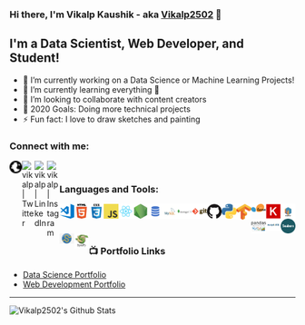 ### Hi there, I'm Vikalp Kaushik - aka [Vikalp2502][website] 👋

## I'm a Data Scientist, Web Developer, and Student!
- 🔭 I’m currently working on a Data Science or Machine Learning Projects!
- 🌱 I’m currently learning everything 🤣
- 👯 I’m looking to collaborate with content creators
- 🥅 2020 Goals: Doing more technical projects
- ⚡ Fun fact: I love to draw sketches and painting

### Connect with me:

[<img align="left" alt="web portfolio" width="22px" src="https://raw.githubusercontent.com/iconic/open-iconic/master/svg/globe.svg" />][website]
[<img align="left" alt="vikalp | Twitter" width="22px" src="https://cdn.jsdelivr.net/npm/simple-icons@v3/icons/twitter.svg" />][twitter]
[<img align="left" alt="vikalp | LinkedIn" width="22px" src="https://cdn.jsdelivr.net/npm/simple-icons@v3/icons/linkedin.svg" />][linkedin]
[<img align="left" alt="vikalp | Instagram" width="22px" src="https://cdn.jsdelivr.net/npm/simple-icons@v3/icons/instagram.svg" />][instagram]

<br />

### Languages and Tools:

<img align="left" alt="Visual Studio Code" width="26px" src="https://raw.githubusercontent.com/github/explore/80688e429a7d4ef2fca1e82350fe8e3517d3494d/topics/visual-studio-code/visual-studio-code.png" />
<img align="left" alt="HTML5" width="26px" src="https://raw.githubusercontent.com/github/explore/80688e429a7d4ef2fca1e82350fe8e3517d3494d/topics/html/html.png" />
<img align="left" alt="CSS3" width="26px" src="https://raw.githubusercontent.com/github/explore/80688e429a7d4ef2fca1e82350fe8e3517d3494d/topics/css/css.png" />
<img align="left" alt="JavaScript" width="26px" src="https://raw.githubusercontent.com/github/explore/80688e429a7d4ef2fca1e82350fe8e3517d3494d/topics/javascript/javascript.png" />
<img align="left" alt="React" width="26px" src="https://raw.githubusercontent.com/github/explore/80688e429a7d4ef2fca1e82350fe8e3517d3494d/topics/react/react.png" />
<img align="left" alt="Node.js" width="26px" src="https://raw.githubusercontent.com/github/explore/80688e429a7d4ef2fca1e82350fe8e3517d3494d/topics/nodejs/nodejs.png" />
<img align="left" alt="SQL" width="26px" src="https://raw.githubusercontent.com/github/explore/80688e429a7d4ef2fca1e82350fe8e3517d3494d/topics/sql/sql.png" />
<img align="left" alt="MySQL" width="26px" src="https://raw.githubusercontent.com/github/explore/80688e429a7d4ef2fca1e82350fe8e3517d3494d/topics/mysql/mysql.png" />
<img align="left" alt="MongoDB" width="26px" src="https://raw.githubusercontent.com/github/explore/80688e429a7d4ef2fca1e82350fe8e3517d3494d/topics/mongodb/mongodb.png" />
<img align="left" alt="Git" width="26px" src="https://raw.githubusercontent.com/github/explore/80688e429a7d4ef2fca1e82350fe8e3517d3494d/topics/git/git.png" />
<img align="left" alt="GitHub" width="26px" src="https://raw.githubusercontent.com/github/explore/78df643247d429f6cc873026c0622819ad797942/topics/github/github.png" />
<img align="left" alt="Python" width="26px" src="icon/python.svg.png" />
<img align="left" alt="TensorFlow" width="26px" src="icon/Tensorflow.svg.png" />
<img align="left" alt="Scikit-learn" width="26px" src="icon/scikit-learnl.svg.png" />
<img align="left" alt="Keras" width="26px" src="/icon/keras.svg.png" />
<img align="left" alt="Numpy" width="26px" src="/icon/numpy.png" />
<img align="left" alt="Pandas" width="26px" src="/icon/pandas.png" />
<img align="left" alt="Matplotlib" width="26px" src="/icon/matplotlib_logo.png" />
<img align="left" alt="Seaborn" width="26px" src="/icon/seaborn.png" />
<img align="left" alt="SciPy" width="26px" src="/icon/scipy.jpg" />
<img align="left" alt="SymPy" width="26px" src="/icon/sympy.png" />
<br />
<br />

---

### 📺 Portfolio Links
<!-- BLOG-POST-LIST:START -->
- [Data Science Portfolio](https://vikalp2502.github.io/DataScience_Portfolio)
- [Web Development Portfolio](https://vikalp2502.github.io/portfoliosite)

<!-- BLOG-POST-LIST:END -->

---

<img align="left" alt="Vikalp2502's Github Stats" src="https://github-readme-stats.vercel.app/api?username=vikalp2502&show_icons=true&hide_border=true" />

[website]: https://vikalp2502.github.io/portfoliosite
[twitter]: https://twitter.com/kaushik_vikalp
[instagram]: https://www.instagram.com/vikalp._.kaushik/
[linkedin]: https://www.linkedin.com/in/vikalp-kaushik-99966a1ab/
